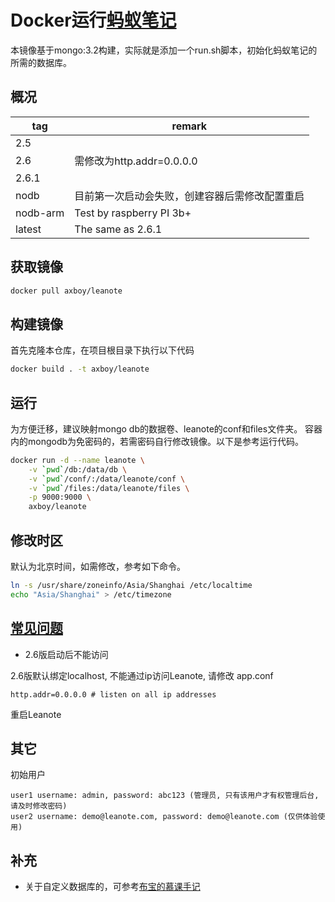 # Docker运行[蚂蚁笔记](https://leanote.com/ '官网')

本镜像基于mongo:3.2构建，实际就是添加一个run.sh脚本，初始化蚂蚁笔记的所需的数据库。

## 概况

tag     |remark
--------|--------------
2.5     |
2.6     |需修改为http.addr=0.0.0.0
2.6.1   |
nodb    |目前第一次启动会失败，创建容器后需修改配置重启
nodb-arm|Test by raspberry PI 3b+
latest  |The same as 2.6.1

## 获取镜像

```sh
docker pull axboy/leanote
```

## 构建镜像

首先克隆本仓库，在项目根目录下执行以下代码

```sh
docker build . -t axboy/leanote
```

## 运行

为方便迁移，建议映射mongo db的数据卷、leanote的conf和files文件夹。
容器内的mongodb为免密码的，若需密码自行修改镜像。以下是参考运行代码。

```sh
docker run -d --name leanote \
    -v `pwd`/db:/data/db \
    -v `pwd`/conf/:/data/leanote/conf \
    -v `pwd`/files:/data/leanote/files \
    -p 9000:9000 \
    axboy/leanote
```

## 修改时区

默认为北京时间，如需修改，参考如下命令。

```sh
ln -s /usr/share/zoneinfo/Asia/Shanghai /etc/localtime
echo "Asia/Shanghai" > /etc/timezone
```

## [常见问题](https://github.com/leanote/leanote/wiki/QA)

- 2.6版启动后不能访问

2.6版默认绑定localhost, 不能通过ip访问Leanote,
请修改 app.conf

```
http.addr=0.0.0.0 # listen on all ip addresses
```

重启Leanote

## 其它

初始用户

```
user1 username: admin, password: abc123 (管理员, 只有该用户才有权管理后台, 请及时修改密码)
user2 username: demo@leanote.com, password: demo@leanote.com (仅供体验使用)
```

## 补充

- 关于自定义数据库的，可参考[布宝的慕课手记](https://www.imooc.com/article/49225)
